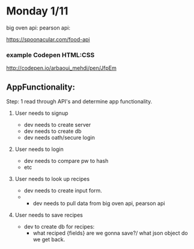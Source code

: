 # Monday 1/11
big oven api:
pearson api:

https://spoonacular.com/food-api

### example Codepen HTML:CSS
http://codepen.io/arbaoui_mehdi/pen/JfpEm

## AppFunctionality:
Step: 1 read through API's and determine app functionality.

1. User needs to signup
    + dev needs to create server
    + dev needs to create db
    + dev needs oath/secure login
2. User needs to login
    + dev needs to compare pw to hash
    + etc
    
3. User needs to look up recipes
    + dev needs to create input form.
    + + dev needs to pull data from big oven api, pearson api

4. User needs to save recipes
    + dev to create db for recipes:
        * what reciped {fields} are we gonna save?/ what json object do we get back.
